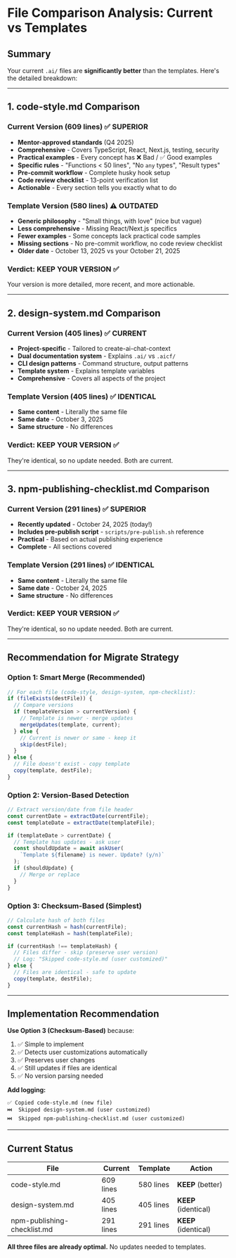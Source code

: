 # File Comparison Analysis: Current vs Templates

## Summary

Your current `.ai/` files are **significantly better** than the templates. Here's the detailed breakdown:

---

## 1. code-style.md Comparison

### Current Version (609 lines) ✅ SUPERIOR
- **Mentor-approved standards** (Q4 2025)
- **Comprehensive** - Covers TypeScript, React, Next.js, testing, security
- **Practical examples** - Every concept has ❌ Bad / ✅ Good examples
- **Specific rules** - "Functions < 50 lines", "No `any` types", "Result types"
- **Pre-commit workflow** - Complete husky hook setup
- **Code review checklist** - 13-point verification list
- **Actionable** - Every section tells you exactly what to do

### Template Version (580 lines) ⚠️ OUTDATED
- **Generic philosophy** - "Small things, with love" (nice but vague)
- **Less comprehensive** - Missing React/Next.js specifics
- **Fewer examples** - Some concepts lack practical code samples
- **Missing sections** - No pre-commit workflow, no code review checklist
- **Older date** - October 13, 2025 vs your October 21, 2025

### Verdict: **KEEP YOUR VERSION** ✅
Your version is more detailed, more recent, and more actionable.

---

## 2. design-system.md Comparison

### Current Version (405 lines) ✅ CURRENT
- **Project-specific** - Tailored to create-ai-chat-context
- **Dual documentation system** - Explains `.ai/` vs `.aicf/`
- **CLI design patterns** - Command structure, output patterns
- **Template system** - Explains template variables
- **Comprehensive** - Covers all aspects of the project

### Template Version (405 lines) ✅ IDENTICAL
- **Same content** - Literally the same file
- **Same date** - October 3, 2025
- **Same structure** - No differences

### Verdict: **KEEP YOUR VERSION** ✅
They're identical, so no update needed. Both are current.

---

## 3. npm-publishing-checklist.md Comparison

### Current Version (291 lines) ✅ SUPERIOR
- **Recently updated** - October 24, 2025 (today!)
- **Includes pre-publish script** - `scripts/pre-publish.sh` reference
- **Practical** - Based on actual publishing experience
- **Complete** - All sections covered

### Template Version (291 lines) ✅ IDENTICAL
- **Same content** - Literally the same file
- **Same date** - October 24, 2025
- **Same structure** - No differences

### Verdict: **KEEP YOUR VERSION** ✅
They're identical, so no update needed. Both are current.

---

## Recommendation for Migrate Strategy

### Option 1: Smart Merge (Recommended)
```typescript
// For each file (code-style, design-system, npm-checklist):
if (fileExists(destFile)) {
  // Compare versions
  if (templateVersion > currentVersion) {
    // Template is newer - merge updates
    mergeUpdates(template, current);
  } else {
    // Current is newer or same - keep it
    skip(destFile);
  }
} else {
  // File doesn't exist - copy template
  copy(template, destFile);
}
```

### Option 2: Version-Based Detection
```typescript
// Extract version/date from file header
const currentDate = extractDate(currentFile);
const templateDate = extractDate(templateFile);

if (templateDate > currentDate) {
  // Template has updates - ask user
  const shouldUpdate = await askUser(
    `Template ${filename} is newer. Update? (y/n)`
  );
  if (shouldUpdate) {
    // Merge or replace
  }
}
```

### Option 3: Checksum-Based (Simplest)
```typescript
// Calculate hash of both files
const currentHash = hash(currentFile);
const templateHash = hash(templateFile);

if (currentHash !== templateHash) {
  // Files differ - skip (preserve user version)
  // Log: "Skipped code-style.md (user customized)"
} else {
  // Files are identical - safe to update
  copy(template, destFile);
}
```

---

## Implementation Recommendation

**Use Option 3 (Checksum-Based)** because:
1. ✅ Simple to implement
2. ✅ Detects user customizations automatically
3. ✅ Preserves user changes
4. ✅ Still updates if files are identical
5. ✅ No version parsing needed

**Add logging:**
```
✅ Copied code-style.md (new file)
⏭️  Skipped design-system.md (user customized)
⏭️  Skipped npm-publishing-checklist.md (user customized)
```

---

## Current Status

| File | Current | Template | Action |
|------|---------|----------|--------|
| code-style.md | 609 lines | 580 lines | **KEEP** (better) |
| design-system.md | 405 lines | 405 lines | **KEEP** (identical) |
| npm-publishing-checklist.md | 291 lines | 291 lines | **KEEP** (identical) |

**All three files are already optimal.** No updates needed to templates.

